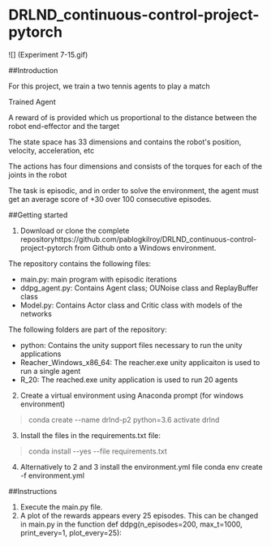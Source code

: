 # DRLND_continuous-control-project-pytorch


![] (Experiment 7-15.gif)

##Introduction

For this project, we train a two tennis agents to play a match

Trained Agent

A reward of is provided which us proportional to the distance between the robot end-effector and the target

The state space has 33 dimensions and contains the robot's position, velocity, acceleration, etc

The actions has four dimensions and consists of the torques for each of the joints in the robot

The task is episodic, and in order to solve the environment, the agent must get an average score of +30 over 100 consecutive episodes.

##Getting started

1. Download or clone the complete repositoryhttps://github.com/pablogkilroy/DRLND_continuous-control-project-pytorch from Github onto a Windows environment. 

The repository contains the following files:
- main.py: main program with episodic iterations
- ddpg_agent.py: Contains Agent class; OUNoise class and ReplayBuffer class
- Model.py: Contains Actor class and Critic class with models of the networks

The following folders are part of the repository:
- python: Contains the unity support files necessary to run the unity applications
- Reacher_Windows_x86_64: The reacher.exe unity applicaiton is used to run a single agent
- R_20: The reached.exe unity application is used to run 20 agents

2. Create a virtual environment using Anaconda prompt 
(for windows environment) 
>conda create --name drlnd-p2 python=3.6 
>activate drlnd

3. Install the files in the requirements.txt file:
>conda install --yes --file requirements.txt

4. Alternatively to 2 and 3 install the environment.yml file
conda env create -f environment.yml

##Instructions

1. Execute the main.py file. 
2. A plot of the rewards appears every 25 episodes. This can be changed in main.py in the function
def ddpg(n_episodes=200, max_t=1000, print_every=1, plot_every=25):